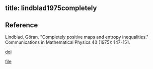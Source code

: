 title: lindblad1975completely
---

## Reference

 Lindblad, Göran. "Completely positive maps and entropy inequalities." Communications in Mathematical Physics 40 (1975): 147-151.

[doi](https://doi.org/10.1007/BF01609396)

[file](lindblad1975completely/file.pdf)




